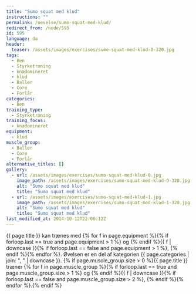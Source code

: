 ```yaml
---
title: "Sumo squat med klud"
instructions: ""
permalink: /oevelse/sumo-squat-med-klud/
redirect_from: /node/595
id: 595
language: da
header:
  teaser: /assets/images/exercises/sumo-squat-med-klud-0-320.jpg
tags:
  - Ben
  - Styrketræning
  - knædomineret
  - klud
  - Baller
  - Core
  - Forlår
categories:
  - Ben
training_type:
  - Styrketræning
training_focus:
  - knædomineret
equipment:
  - klud
muscle_group:
  - Baller
  - Core
  - Forlår
alternative_titles: []
gallery:
  - url: /assets/images/exercises/sumo-squat-med-klud-0.jpg
    image_path: /assets/images/exercises/sumo-squat-med-klud-0-320.jpg
    alt: "Sumo squat med klud"
    title: "Sumo squat med klud"
  - url: /assets/images/exercises/sumo-squat-med-klud-1.jpg
    image_path: /assets/images/exercises/sumo-squat-med-klud-1-320.jpg
    alt: "Sumo squat med klud"
    title: "Sumo squat med klud"
last_modified_at: 2014-10-12T22:00:12Z
---
```

{{ page.title }} kan trænes med {% for f in page.equipment %}{% if forloop.last == true and page.equipment > 1 %} og {% endif %}{{ f | downcase  }}{% if forloop.last == false and page.equipment > 1 %}, {% endif %}{% endfor %}. Øvelsen er en del af kategorien {{ page.categories | join: ", " | downcase }}. {% if page.muscle_group.size > 0 %}{{ page.title }} træner {% for f in page.muscle_group %}{% if forloop.last == true and page.muscle_group.size > 1 %} og {% endif %}{{ f | downcase }}{% if forloop.last == false and page.muscle_group.size > 2 %}, {% endif %}{% endfor %}.{% endif %}
